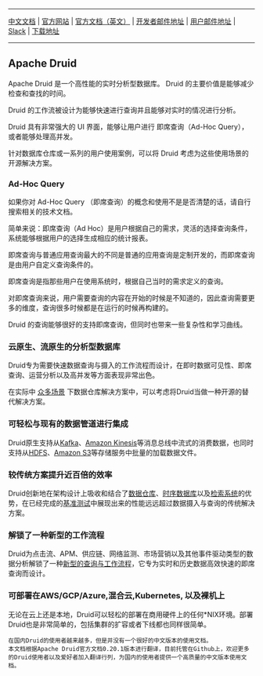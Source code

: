 
---

[中文文档](https://druid.ossez.com/) |
[官方网站](https://druid.apache.org/) |
[官方文档（英文）](https://druid.apache.org/docs/latest/design/) |
[开发者邮件地址](https://lists.apache.org/list.html?dev@druid.apache.org) |
[用户邮件地址](https://groups.google.com/forum/#!forum/druid-user) |
[Slack](https://s.apache.org/slack-invite) |
[下载地址](https://druid.apache.org/downloads.html)

---

## Apache Druid
Apache Druid 是一个高性能的实时分析型数据库。 Druid 的主要价值是能够减少检查和查找的时间。

Druid 的工作流被设计为能够快速进行查询并且能够对实时的情况进行分析。

Druid 具有非常强大的 UI 界面，能够让用户进行 即席查询（Ad-Hoc Query），或者能够处理高并发。 

针对数据库仓库或一系列的用户使用案例，可以将 Druid 考虑为这些使用场景的开源解决方案。

### Ad-Hoc Query
如果你对 Ad-Hoc Query （即席查询）的概念和使用不是是否清楚的话，请自行搜索相关的技术文档。

简单来说：即席查询（Ad Hoc）是用户根据自己的需求，灵活的选择查询条件，系统能够根据用户的选择生成相应的统计报表。

即席查询与普通应用查询最大的不同是普通的应用查询是定制开发的，而即席查询是由用户自定义查询条件的。

即席查询是指那些用户在使用系统时，根据自己当时的需求定义的查询。

对即席查询来说，用户需要查询的内容在开始的时候是不知道的，因此查询需要更多的维度，查询很多时候都是在运行的时候再构建的。

Druid 的查询能够很好的支持即席查询，但同时也带来一些复杂性和学习曲线。

### 云原生、流原生的分析型数据库
Druid专为需要快速数据查询与摄入的工作流程而设计，在即时数据可见性、即席查询、运营分析以及高并发等方面表现非常出色。

在实际中 [众多场景](misc/index.md) 下数据仓库解决方案中，可以考虑将Druid当做一种开源的替代解决方案。

### 可轻松与现有的数据管道进行集成 
Druid原生支持从[Kafka](http://kafka.apache.org/)、[Amazon Kinesis](https://aws.amazon.com/cn/kinesis/)等消息总线中流式的消费数据，也同时支持从[HDFS](https://hadoop.apache.org/docs/stable/hadoop-project-dist/hadoop-hdfs/HdfsUserGuide.html)、[Amazon S3](https://aws.amazon.com/cn/s3/)等存储服务中批量的加载数据文件。

### 较传统方案提升近百倍的效率
Druid创新地在架构设计上吸收和结合了[数据仓库](https://en.wikipedia.org/wiki/Data_warehouse)、[时序数据库](https://en.wikipedia.org/wiki/Time_series_database)以及[检索系统](https://en.wikipedia.org/wiki/Search_engine_(computing))的优势，在已经完成的[基准测试](https://imply.io/post/performance-benchmark-druid-presto-hive)中展现出来的性能远远超过数据摄入与查询的传统解决方案。

### 解锁了一种新型的工作流程
Druid为点击流、APM、供应链、网络监测、市场营销以及其他事件驱动类型的数据分析解锁了一种[新型的查询与工作流程](misc/usercase.md)，它专为实时和历史数据高效快速的即席查询而设计。

### 可部署在AWS/GCP/Azure,混合云,Kubernetes, 以及裸机上
无论在云上还是本地，Druid可以轻松的部署在商用硬件上的任何*NIX环境。部署Druid也是非常简单的，包括集群的扩容或者下线都也同样很简单。

```text
在国内Druid的使用者越来越多，但是并没有一个很好的中文版本的使用文档。 
本文档根据Apache Druid官方文档0.20.1版本进行翻译，目前托管在Github上，欢迎更多的Druid使用者以及爱好者加入翻译行列，为国内的使用者提供一个高质量的中文版本使用文档。

```